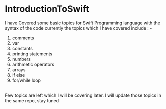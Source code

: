 # IntroductionToSwift
I have Covered some basic topics for Swift Programming language with the syntax of the code 
currently the topics which I have covered include : - <br/>
1. comments<br/>
2. var<br/>
3. constants<br/>
4. printing statements<br/>
5. numbers<br/>
6. arithmetic operators<br/>
7. arrays<br/>
8. if else<br/>
9. for/while loop<br/>
<br/>
Few topics are left which I will be covering later. I will update those topics in the same repo, stay tuned

